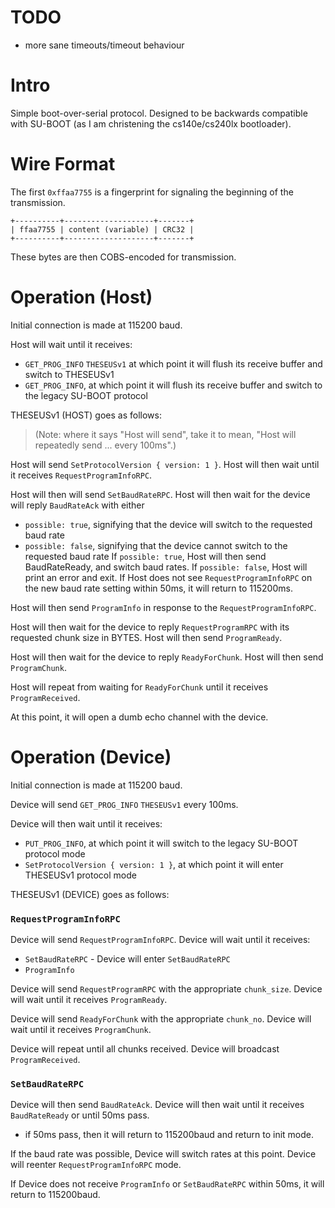 # TODO

 - more sane timeouts/timeout behaviour

# Intro

Simple boot-over-serial protocol.
Designed to be backwards compatible with SU-BOOT (as I am christening the cs140e/cs240lx bootloader).

# Wire Format

The first `0xffaa7755` is a fingerprint for signaling the beginning of the transmission.
```
+----------+--------------------+-------+
| ffaa7755 | content (variable) | CRC32 |
+----------+--------------------+-------+
```
These bytes are then COBS-encoded for transmission.

# Operation (Host)

Initial connection is made at 115200 baud.

Host will wait until it receives:
 - `GET_PROG_INFO` `THESEUSv1` at which point it will flush its receive buffer and switch to THESEUSv1
 - `GET_PROG_INFO`, at which point it will flush its receive buffer and switch to the legacy SU-BOOT protocol

THESEUSv1 (HOST) goes as follows:

> (Note: where it says "Host will send", take it to mean, "Host will repeatedly send ... every 100ms".)

Host will send `SetProtocolVersion { version: 1 }`.
Host will then wait until it receives `RequestProgramInfoRPC`.

Host will then will send `SetBaudRateRPC`.
Host will then wait for the device will reply `BaudRateAck` with either
 - `possible: true`, signifying that the device will switch to the requested baud rate
 - `possible: false`, signifying that the device cannot switch to the requested baud rate
If `possible: true`, Host will then send BaudRateReady, and switch baud rates.
If `possible: false`, Host will print an error and exit.
If Host does not see `RequestProgramInfoRPC` on the new baud rate setting within 50ms, it will return to 115200ms.

Host will then send `ProgramInfo` in response to the `RequestProgramInfoRPC`.

Host will then wait for the device to reply `RequestProgramRPC` with its requested chunk size in BYTES.
Host will then send `ProgramReady`.

Host will then wait for the device to reply `ReadyForChunk`.
Host will then send `ProgramChunk`.

Host will repeat from waiting for `ReadyForChunk` until it receives `ProgramReceived`.

At this point, it will open a dumb echo channel with the device.

# Operation (Device)

Initial connection is made at 115200 baud.

Device will send `GET_PROG_INFO` `THESEUSv1` every 100ms.

Device will then wait until it receives:
 - `PUT_PROG_INFO`, at which point it will switch to the legacy SU-BOOT protocol mode
 - `SetProtocolVersion { version: 1 }`, at which point it will enter THESEUSv1 protocol mode

THESEUSv1 (DEVICE) goes as follows:

### `RequestProgramInfoRPC`

Device will send `RequestProgramInfoRPC`.
Device will wait until it receives:
 - `SetBaudRateRPC` - Device will enter `SetBaudRateRPC`
 - `ProgramInfo`

Device will send `RequestProgramRPC` with the appropriate `chunk_size`.
Device will wait until it receives `ProgramReady`.

Device will send `ReadyForChunk` with the appropriate `chunk_no`.
Device will wait until it receives `ProgramChunk`.

Device will repeat until all chunks received.
Device will broadcast `ProgramReceived`.

### `SetBaudRateRPC`

Device will then send `BaudRateAck`.
Device will then wait until it receives `BaudRateReady` or until 50ms pass.
 - if 50ms pass, then it will return to 115200baud and return to init mode.

If the baud rate was possible, Device will switch rates at this point.
Device will reenter `RequestProgramInfoRPC` mode.

If Device does not receive `ProgramInfo` or `SetBaudRateRPC` within 50ms, it will return to 115200baud.